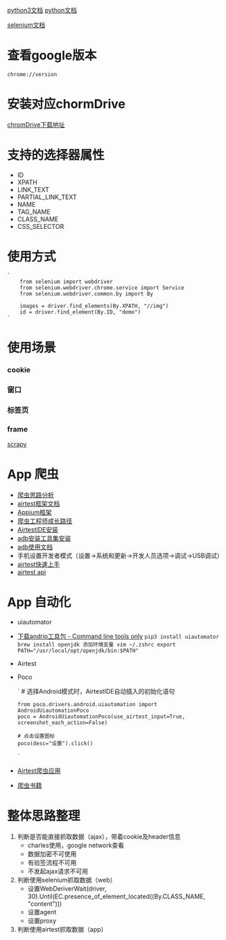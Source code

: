 [python3文档](https://docs.python.org/zh-cn/3/tutorial/index.html)
[python文档](https://www.liaoxuefeng.com/wiki/1016959663602400)

[selenium文档](https://www.selenium.dev/zh-cn/documentation/webdriver/getting_started/upgrade_to_selenium_4/)

# 查看google版本
`chrome://version`

# 安装对应chormDrive
[chromDrive下载地址](https://sites.google.com/chromium.org/driver/?pli=1)


# 支持的选择器属性

- ID
- XPATH 
- LINK_TEXT 
- PARTIAL_LINK_TEXT 
- NAME 
- TAG_NAME
- CLASS_NAME 
- CSS_SELECTOR

# 使用方式
    `
        from selenium import webdriver
        from selenium.webdriver.chrome.service import Service
        from selenium.webdriver.common.by import By
        
        images = driver.find_elements(By.XPATH, "//img")
        id = driver.find_element(By.ID, "demo")
    `

# 使用场景
### cookie
### 窗口
### 标签页
### frame

[scrapy](https://docs.pythontab.com/scrapy/scrapy0.24/intro/overview.html)

# App 爬虫
- [爬虫思路分析](https://zhuanlan.zhihu.com/p/343303142)
- [airtest框架文档](https://airtest.doc.io.netease.com/)
- [Appium框架](https://www.kancloud.cn/testerhome/appium_docs_cn/2001595)
- [爬虫工程师成长路径](https://cuiqingcai.com/9075.html)
- [AirtestIDE安装](https://airtest.netease.com/download.html?download=mac/AirtestIDE-mac-1.2.15.dmg&&site=io)
- [adb安装工具集安装](https://developer.android.com/studio/releases/platform-tools?hl=zh-cn)
- [adb使用文档](https://developer.android.com/studio/command-line/adb.html?hl=zh-cn)
- 手机设置开发者模式（设置->系统和更新->开发人员选项->调试->USB调试）
- [airtest快速上手](https://airtest.readthedocs.io/zh_CN/latest/README_MORE.html)
- [airtest api](https://airtest.readthedocs.io/zh_CN/latest/all_module/airtest.core.api.html)

# App 自动化
- uiautomator
- [下载andrio工具包 - Command line tools only](https://developer.android.com/studio)
    `
        pip3 install uiautomator
        brew install openjdk
        添加环境变量
        vim ~/.zshrc
        export PATH="/usr/local/opt/openjdk/bin:$PATH"
    `
- Airtest
- Poco

  `
      # 选择Android模式时，AirtestIDE自动插入的初始化语句
    
      from poco.drivers.android.uiautomation import AndroidUiautomationPoco
      poco = AndroidUiautomationPoco(use_airtest_input=True, screenshot_each_action=False)
    
      # 点击设置图标
      poco(desc="设置").click()
  `
- [Airtest爬虫应用](https://zhuanlan.zhihu.com/p/55266133)
- [爬虫书籍](https://item.jd.com/12436581.html?dist=jd)

# 整体思路整理
1. 判断是否能直接抓取数据（ajax），带着cookie及header信息
   - charles使用，google network查看
   - 数据加密不可使用
   - 有验签流程不可用
   - 不发起ajax请求不可用
2. 判断使用selenium抓取数据（web）
   - 设置WebDeriverWait(driver, 30).Until(EC.presence_of_element_located((By.CLASS_NAME, "content")))
   - 设置agent
   - 设置proxy
3. 判断使用airtest抓取数据（app）